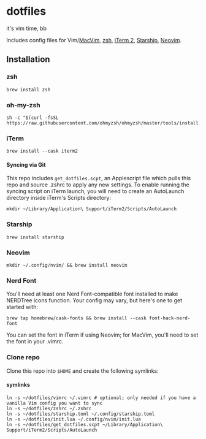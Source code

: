# dotfiles
it's vim time, bb

Includes config files for Vim/[MacVim](https://macvim-dev.github.io/macvim/), [zsh](https://www.zsh.org/), [iTerm 2](https://iterm2.com/), [Starship](https://starship.rs/), [Neovim](https://neovim.io/).
## Installation
### zsh
``` shell
brew install zsh
```
### oh-my-zsh
``` shell
sh -c "$(curl -fsSL https://raw.githubusercontent.com/ohmyzsh/ohmyzsh/master/tools/install.sh)"
```
### iTerm
``` shell
brew install --cask iterm2
```
#### Syncing via Git
This repo includes `get_dotfiles.scpt`, an Applescript file which pulls this repo and source .zshrc to apply any new settings. To enable running the syncing script on iTerm launch, you will need to create an AutoLaunch directory inside iTerm's Scripts directory:
``` shell
mkdir ~/Library/Application\ Support/iTerm2/Scripts/AutoLaunch
```
### Starship
``` shell
brew install starship
```
### Neovim
``` shell
mkdir ~/.config/nvim/ && brew install neovim
```
### Nerd Font
You'll need at least one Nerd Font-compatible font installed to make NERDTree icons function. Your config may vary, but here's one to get started with:
``` shell
brew tap homebrew/cask-fonts && brew install --cask font-hack-nerd-font
``` 
You can set the font in iTerm if using Neovim; for MacVim, you'll need to set the font in your .vimrc.
### Clone repo
Clone this repo into `$HOME` and create the following symlinks:
#### symlinks
``` shell
ln -s ~/dotfiles/vimrc ~/.vimrc # optional; only needed if you have a vanilla Vim config you want to sync
ln -s ~/dotfiles/zshrc ~/.zshrc
ln -s ~/dotfiles/starship.toml ~/.config/starship.toml
ln -s ~/dotfiles/init.lua ~/.config/nvim/init.lua
ln -s ~/dotfiles/get_dotfiles.scpt ~/Library/Application\ Support/iTerm2/Scripts/AutoLaunch
```

